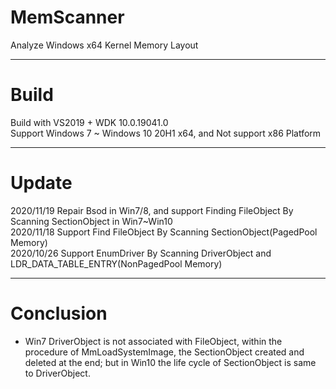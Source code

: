 # MemScanner
Analyze Windows x64 Kernel Memory Layout
***

# Build
Build with VS2019 + WDK 10.0.19041.0 <br>
Support Windows 7 ~ Windows 10 20H1 x64, and Not support x86 Platform
***

# Update
2020/11/19 Repair Bsod in Win7/8, and support Finding FileObject By Scanning SectionObject in Win7~Win10  
2020/11/18 Support Find FileObject By Scanning SectionObject(PagedPool Memory)  
2020/10/26 Support EnumDriver By Scanning DriverObject and LDR_DATA_TABLE_ENTRY(NonPagedPool Memory)
***

# Conclusion
- Win7 DriverObject is not associated with FileObject, within the procedure of MmLoadSystemImage, the SectionObject created and deleted at the end; but in Win10 the life cycle of SectionObject is same to DriverObject.  
